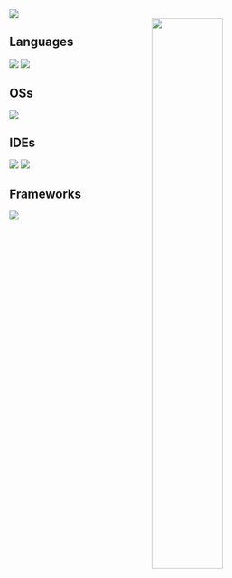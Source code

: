 <img src="https://cdn.discordapp.com/attachments/485199441767432193/1201905832795844669/minecraft_title.png?ex=65cb8508&is=65b91008&hm=c154166ca714a699160c6a39eb74856fdf86c623a879ac9fff2d6bea55c4d00b&" style="display: block; margin-right: auto; margin-left: auto;">

<img width="50%" align="right" src="https://github-readme-stats.vercel.app/api?username=Madison&theme=tokyonight&show_icons=true)](https://github.com/anuraghazra/github-readme-stats">

## Languages
![](https://img.shields.io/badge/Java-ED8B00?style=for-the-badge&logo=oracle&logoColor=black)
![](https://img.shields.io/badge/SkriptLang-FF6666?style=for-the-badge)

## OSs
![](https://img.shields.io/badge/Windows-0078D6?style=for-the-badge&logo=windows&logoColor=white)

## IDEs
![](https://img.shields.io/badge/VS_Code-0078D4?style=for-the-badge&logo=visual%20studio%20code&logoColor=white)
![](https://img.shields.io/badge/IntelliJ_IDEA-000000.svg?style=for-the-badge&logo=intellij-idea&logoColor=white)

## Frameworks
![](https://img.shields.io/badge/gradle-02303A?style=for-the-badge&logo=gradle&logoWidth=25)
